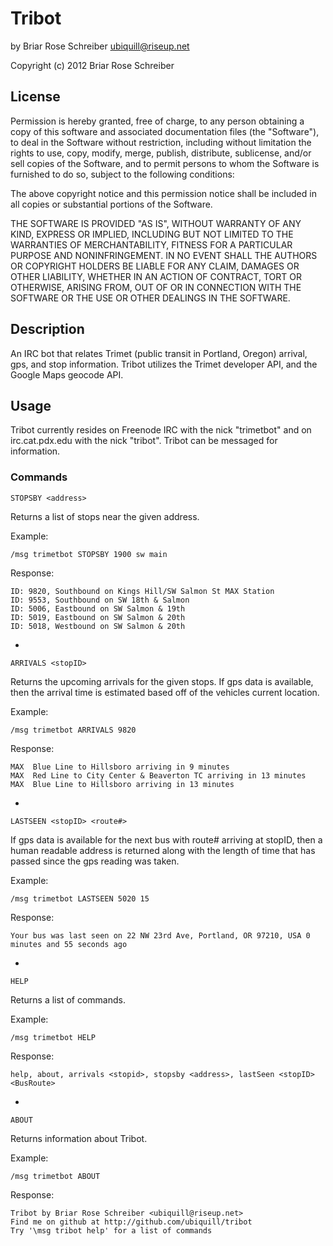 # Tribot

by Briar Rose Schreiber <ubiquill@riseup.net>

Copyright (c) 2012 Briar Rose Schreiber


## License

Permission is hereby granted, free of charge, to any person obtaining a copy of this software and associated documentation files (the "Software"), to deal in the Software without restriction, including without limitation the rights to use, copy, modify, merge, publish, distribute, sublicense, and/or sell copies of the Software, and to permit persons to whom the Software is furnished to do so, subject to the following conditions:

The above copyright notice and this permission notice shall be included in all copies or substantial portions of the Software.

THE SOFTWARE IS PROVIDED "AS IS", WITHOUT WARRANTY OF ANY KIND, EXPRESS OR IMPLIED, INCLUDING BUT NOT LIMITED TO THE WARRANTIES OF MERCHANTABILITY, FITNESS FOR A PARTICULAR PURPOSE AND NONINFRINGEMENT. IN NO EVENT SHALL THE AUTHORS OR COPYRIGHT HOLDERS BE LIABLE FOR ANY CLAIM, DAMAGES OR OTHER LIABILITY, WHETHER IN AN ACTION OF CONTRACT, TORT OR OTHERWISE, ARISING FROM, OUT OF OR IN CONNECTION WITH THE SOFTWARE OR THE USE OR OTHER DEALINGS IN THE SOFTWARE.


## Description

An IRC bot that relates Trimet (public transit in Portland, Oregon) arrival,
gps, and stop information. Tribot utilizes the Trimet developer API, and the
Google Maps geocode API.

## Usage

Tribot currently resides on Freenode IRC with the nick "trimetbot" and on 
irc.cat.pdx.edu with the nick "tribot". Tribot can be messaged for information.

### Commands

    STOPSBY <address>

Returns a list of stops near the given address.

Example:

    /msg trimetbot STOPSBY 1900 sw main

Response:

    ID: 9820, Southbound on Kings Hill/SW Salmon St MAX Station
    ID: 9553, Southbound on SW 18th & Salmon
    ID: 5006, Eastbound on SW Salmon & 19th
    ID: 5019, Eastbound on SW Salmon & 20th
    ID: 5018, Westbound on SW Salmon & 20th

-

    ARRIVALS <stopID>

Returns the upcoming arrivals for the given stops. If gps data is available,
then the arrival time is estimated based off of the vehicles current location.

Example:

    /msg trimetbot ARRIVALS 9820

Response:

    MAX  Blue Line to Hillsboro arriving in 9 minutes
    MAX  Red Line to City Center & Beaverton TC arriving in 13 minutes
    MAX  Blue Line to Hillsboro arriving in 13 minutes

-

    LASTSEEN <stopID> <route#>

If gps data is available for the next bus with route# arriving at stopID, then
a human readable address is returned along with the length of time that has
passed since the gps reading was taken.

Example:

    /msg trimetbot LASTSEEN 5020 15

Response:

    Your bus was last seen on 22 NW 23rd Ave, Portland, OR 97210, USA 0 minutes and 55 seconds ago

-

    HELP

Returns a list of commands.

Example:

    /msg trimetbot HELP

Response:

    help, about, arrivals <stopid>, stopsby <address>, lastSeen <stopID> <BusRoute>

-

    ABOUT

Returns information about Tribot.

Example:

    /msg trimetbot ABOUT

Response:

    Tribot by Briar Rose Schreiber <ubiquill@riseup.net>
    Find me on github at http://github.com/ubiquill/tribot
    Try '\msg tribot help' for a list of commands
 
